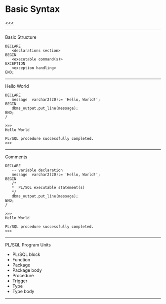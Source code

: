 
Basic Syntax
======

[<<<](https://github.com/ttltrk/DB/blob/master/PLSQL/DOC/BPSM/BPSM.MD)

---

Basic Structure

```
DECLARE 
   <declarations section> 
BEGIN 
   <executable command(s)>
EXCEPTION 
   <exception handling> 
END;
```

---

Hello World

```
DECLARE 
   message  varchar2(20):= 'Hello, World!'; 
BEGIN 
   dbms_output.put_line(message); 
END; 
/ 

>>>
Hello World  

PL/SQL procedure successfully completed.
>>>
```

---

Comments

```
DECLARE 
   -- variable declaration 
   message  varchar2(20):= 'Hello, World!'; 
BEGIN 
   /* 
   *  PL/SQL executable statement(s) 
   */ 
   dbms_output.put_line(message); 
END; 
/

>>>
Hello World

PL/SQL procedure successfully completed.
>>>
```

---

PL/SQL Program Units

  * PL/SQL block
  * Function
  * Package
  * Package body
  * Procedure
  * Trigger
  * Type
  * Type body
  
---

